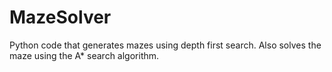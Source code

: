 # MazeSolver
Python code that generates mazes using depth first search. Also solves the maze using the A* search algorithm.

